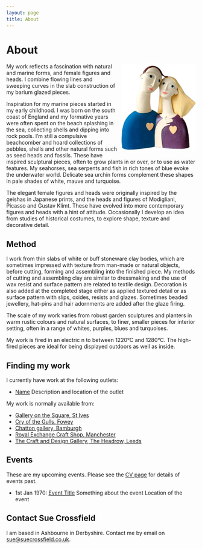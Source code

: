 ```yaml
---
layout: page
title: About
---
```


# About

<img src="images/lovers.png"
  style="float: right; margin: 0 0 10px 10px;" alt="Photo of The Lovers, a ceramic sculpture" title="Photo of The Lovers, a ceramic sculpture" height="231" width="200"/>

My work reflects a fascination with natural and marine forms, and female figures and heads. I combine flowing lines and sweeping curves in the slab construction of my barium glazed pieces.

Inspiration for my marine pieces started in my early childhood. I was born on the south coast of England and my formative years were often spent on the beach splashing in the sea, collecting shells and dipping into rock pools. I&rsquo;m still a compulsive beachcomber and hoard collections of pebbles, shells and other natural forms such as seed heads and fossils. These have inspired sculptural pieces, often to grow plants in or over, or to use as water features. My seahorses, sea serpents and fish in rich tones of blue evoke the underwater world. Delicate sea urchin forms complement these shapes in pale shades of white, mauve and turquoise.

The elegant female figures and heads were originally inspired by the geishas in Japanese prints, and the heads and figures of Modigliani, Picasso and Gustav Klimt. These have evolved into more contemporary figures and heads with a hint of attitude. Occasionally I develop an idea from studies of historical costumes, to explore shape, texture and decorative detail.

## Method

I work from thin slabs of white or buff stoneware clay bodies, which are sometimes impressed with texture from man-made or natural objects, before cutting, forming and assembling into the finished piece. My methods of cutting and assembling clay are similar to dressmaking and the use of wax resist and surface pattern are related to textile design. Decoration is also added at the completed stage either as applied textured detail or as surface pattern with slips, oxides, resists and glazes. Sometimes beaded jewellery, hat-pins and hair adornments are added after the glaze firing.

The scale of my work varies from robust garden sculptures and planters in warm rustic colours and natural surfaces, to finer, smaller pieces for interior setting, often in a range of whites, purples, blues and turquoises.

My work is fired in an electric n to between 1220℃ and 1280℃. The high-fired pieces are ideal for being displayed outdoors as well as inside.

## Finding my work

I currently have work at the following outlets:

* [Name](https://www.outletwebsite.com)
  Description and location of the outlet

My work is normally available from:

* [Gallery on the Square, St Ives](http://www.galleryonthesquare.biz/)
* [Cry of the Gulls, Fowey](http://www.cryofthegulls.co.uk/)
* [Chatton gallery, Bamburgh](http://www.chatton-gallery.co.uk/)
* [Royal Exchange Craft Shop, Manchester](http://www.royalexchange.co.uk/craftshop/)
* [The Craft and Design Gallery, The Headrow, Leeds](http://www.craftcentreleeds.co.uk/)

## Events

These are my upcoming events. Please see the <a href="cv.html">CV page</a> for details of events past.

* 1st Jan 1970: [Event Title](https://www.eventwebsite.com)
  Something about the event
  Location of the event
  
## Contact Sue Crossfield

I am based in Ashbourne in Derbyshire. Contact me by email on <a href="mailto:sue@suecrossfield.co.uk" title="Click here to email" class="email" style="background-image: url(images/email.gif); background-repeat:no-repeat; background-position: 12em -0.2em; padding-right: 2em;">sue@suecrossfield.co.uk</a>.
